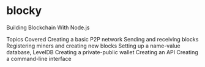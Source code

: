 # blocky
Building Blockchain With Node.js

Topics Covered
Creating a basic P2P network
Sending and receiving blocks
Registering miners and creating new blocks
Setting up a name-value database, LevelDB
Creating a private-public wallet
Creating an API
Creating a command-line interface
